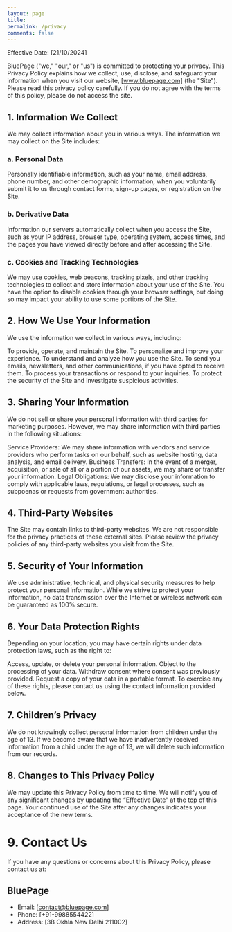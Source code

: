```yaml
---
layout: page
title:
permalink: /privacy
comments: false
---
```

Effective Date: [21/10/2024]

BluePage ("we," "our," or "us") is committed to protecting your privacy. This Privacy Policy explains how we collect, use, disclose, and safeguard your information when you visit our website, [www.bluepage.com] (the "Site"). Please read this privacy policy carefully. If you do not agree with the terms of this policy, please do not access the site.

## 1. Information We Collect
We may collect information about you in various ways. The information we may collect on the Site includes:

### a. Personal Data
Personally identifiable information, such as your name, email address, phone number, and other demographic information, when you voluntarily submit it to us through contact forms, sign-up pages, or registration on the Site.

### b. Derivative Data
Information our servers automatically collect when you access the Site, such as your IP address, browser type, operating system, access times, and the pages you have viewed directly before and after accessing the Site.

### c. Cookies and Tracking Technologies
We may use cookies, web beacons, tracking pixels, and other tracking technologies to collect and store information about your use of the Site. You have the option to disable cookies through your browser settings, but doing so may impact your ability to use some portions of the Site.

## 2. How We Use Your Information
We use the information we collect in various ways, including:

To provide, operate, and maintain the Site.
To personalize and improve your experience.
To understand and analyze how you use the Site.
To send you emails, newsletters, and other communications, if you have opted to receive them.
To process your transactions or respond to your inquiries.
To protect the security of the Site and investigate suspicious activities.
## 3. Sharing Your Information
We do not sell or share your personal information with third parties for marketing purposes. However, we may share information with third parties in the following situations:

Service Providers: We may share information with vendors and service providers who perform tasks on our behalf, such as website hosting, data analysis, and email delivery.
Business Transfers: In the event of a merger, acquisition, or sale of all or a portion of our assets, we may share or transfer your information.
Legal Obligations: We may disclose your information to comply with applicable laws, regulations, or legal processes, such as subpoenas or requests from government authorities.
## 4. Third-Party Websites
The Site may contain links to third-party websites. We are not responsible for the privacy practices of these external sites. Please review the privacy policies of any third-party websites you visit from the Site.

## 5. Security of Your Information
We use administrative, technical, and physical security measures to help protect your personal information. While we strive to protect your information, no data transmission over the Internet or wireless network can be guaranteed as 100% secure.

## 6. Your Data Protection Rights
Depending on your location, you may have certain rights under data protection laws, such as the right to:

Access, update, or delete your personal information.
Object to the processing of your data.
Withdraw consent where consent was previously provided.
Request a copy of your data in a portable format.
To exercise any of these rights, please contact us using the contact information provided below.

## 7. Children’s Privacy
We do not knowingly collect personal information from children under the age of 13. If we become aware that we have inadvertently received information from a child under the age of 13, we will delete such information from our records.

## 8. Changes to This Privacy Policy
We may update this Privacy Policy from time to time. We will notify you of any significant changes by updating the “Effective Date” at the top of this page. Your continued use of the Site after any changes indicates your acceptance of the new terms.

# 9. Contact Us
If you have any questions or concerns about this Privacy Policy, please contact us at:

BluePage
---
- Email: [contact@bluepage.com]
- Phone: [+91-9988554422]
- Address: [3B Okhla New Delhi 211002]